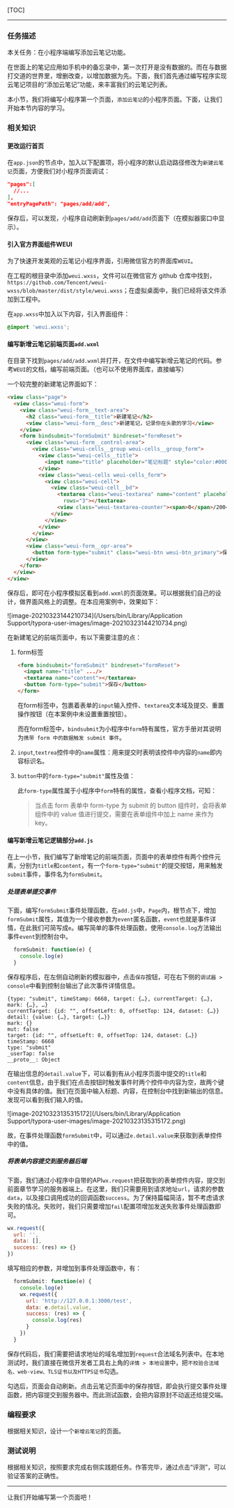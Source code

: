 [TOC]

---

### 任务描述

本关任务：在小程序端编写添加云笔记功能。

在世面上的笔记应用如手机中的备忘录中，第一次打开是没有数据的。而在与数据打交道的世界里，增删改查，以增加数据为先。下面，我们首先通过编写程序实现云笔记项目的“添加云笔记”功能，来丰富我们的云笔记列表。

本小节，我们将编写小程序第一个页面，`添加云笔记`的小程序页面。下面，让我们开始本节内容的学习。

### 相关知识

#### 更改运行首页

在`app.json`的节点中，加入以下配置项，将小程序的默认启动路径修改为`新建云笔记`页面，方便我们对小程序页面调试：

```json
"pages":[
  //...
],
"entryPagePath": "pages/add/add",
```

保存后，可以发现，小程序自动刷新到`pages/add/add`页面下（在模拟器窗口中显示）。

#### 引入官方界面组件WEUI

为了快速开发美观的云笔记小程序界面，引用微信官方的界面库`WEUI`。

在工程的根目录中添加`weui.wxss`，文件可以在微信官方 github 仓库中找到，`https://github.com/Tencent/weui-wxss/blob/master/dist/style/weui.wxss`；在虚拟桌面中，我们已经将该文件添加到工程中。

在`app.wxss`中加入以下内容，引入界面组件：

```css
@import 'weui.wxss';
```

#### 编写新增云笔记前端页面`add.wxml`

在目录下找到`pages/add/add.wxml`并打开，在文件中编写新增云笔记的代码。参考`WEUI`的文档，编写前端页面。（也可以不使用界面库，直接编写）

一个较完整的新建笔记界面如下：

```html
<view class="page">
  <view class="weui-form">
    <view class="weui-form__text-area">
      <h2 class="weui-form__title">新建笔记</h2>
      <view class="weui-form__desc">新建笔记，记录你在头歌的学习</view>
    </view>
    <form bindsubmit="formSubmit" bindreset="formReset">
      <view class="weui-form__control-area">
        <view class="weui-cells__group weui-cells__group_form">
          <view class="weui-cells__title">
            <input name="title" placeholder="笔记标题" style="color:#000;" />
          </view>
          <view class="weui-cells weui-cells_form">
            <view class="weui-cell">
              <view class="weui-cell__bd">
                <textarea class="weui-textarea" name="content" placeholder="请输入你的笔记内容" placeholder-class="weui-input__placeholder"
                  rows="3"></textarea>
                <view class="weui-textarea-counter"><span>0</span>/200</view>
              </view>
            </view>
          </view>
        </view>
      </view>
      <view class="weui-form__opr-area">
        <button form-type="submit" class="weui-btn weui-btn_primary">保存</button>
      </view>
    </form>
  </view>
</view>
```

保存后，即可在小程序模拟区看到`add.wxml`的页面效果。可以根据我们自己的设计，做界面风格上的调整。在本应用案例中，效果如下：

![image-20210323144210734](/Users/bin/Library/Application Support/typora-user-images/image-20210323144210734.png)

在新建笔记的前端页面中，有以下需要注意的点：

1. form标签

   ```html
   <form bindsubmit="formSubmit" bindreset="formReset">
     <input name="title" .../>
     <textarea name="content"></textarea>
     <button form-type="submit">保存</button>
   </form>
   ```

   在form标签中，包裹着表单的`input`输入控件、`textarea`文本域及提交、重置操作按钮（在本案例中未设置重置按钮）。

   而在form标签中，`bindsubmit`为小程序中`form`特有属性，官方手册对其说明为`携带 form 中的数据触发 submit 事件`。

2. `input`,`textrea`控件中的`name`属性：用来提交时表明该控件中内容的`name`即内容标识名。

3. `button`中的`form-type="submit"`属性及值：

   此`form-type`属性属于小程序中`form`特有的属性，查看小程序文档，可知：

   > 当点击 form 表单中 form-type 为 submit 的 button 组件时，会将表单组件中的 value 值进行提交，需要在表单组件中加上 name 来作为 key。

#### 编写新增云笔记逻辑部分`add.js`

在上一小节，我们编写了新增笔记的前端页面，页面中的表单控件有两个控件元素，分别为`title`和`content`，有一个`form-type="submit"`的提交按钮，用来触发`submit`事件，事件名为`formSubmit`。

##### 处理表单提交事件

下面，编写`formSubmit`事件处理函数，在`add.js`中，`Page`内，根节点下，增加`formSubmit`属性，其值为一个接收参数为`event`匿名函数，`event`也就是事件详情，在此我们可简写成`e`。编写简单的事件处理函数，使用`console.log`方法输出事件`event`到控制台中。

```javascript
  formSubmit: function(e) {
    console.log(e)
  }
```

保存程序后，在左侧自动刷新的模拟器中，点击`保存`按钮，可在右下侧的`调试器 > console`中看到控制台输出了此次事件详情信息。

```
{type: "submit", timeStamp: 6668, target: {…}, currentTarget: {…}, mark: {…}, …}
currentTarget: {id: "", offsetLeft: 0, offsetTop: 124, dataset: {…}}
detail: {value: {…}, target: {…}}
mark: {}
mut: false
target: {id: "", offsetLeft: 0, offsetTop: 124, dataset: {…}}
timeStamp: 6668
type: "submit"
_userTap: false
__proto__: Object
```

在输出信息的`detail.value`下，可以看到有从小程序页面中提交的`title`和`content`信息，由于我们在点击按钮时触发事件时两个控件中内容为空，故两个键中没有具体的值。我们在页面中输入标题、内容，在控制台中找到新输出的信息。发现可以看到我们输入的值。

![image-20210323135315172](/Users/bin/Library/Application Support/typora-user-images/image-20210323135315172.png)

故，在事件处理函数`formSubmit`中，可以通过`e.detail.value`来获取到表单控件中的值。

##### 将表单内容提交到服务器后端

下面，我们通过小程序中自带的API`wx.request`把获取到的表单控件内容，提交到前面章节学习的服务器端上。在这里，我们只需要用到请求地址`url`，请求的参数`data`，以及接口调用成功的回调函数`success`。为了保持篇幅简洁，暂不考虑请求失败的情况。失败时，我们只需要增加`fail`配置项增加发送失败事件处理函数即可。

```javascript
wx.request({
  url: '',
  data: [],
  success: (res) => {}
})
```

填写相应的参数，并增加到事件处理函数中，有：

```javascript
  formSubmit: function(e) {
    console.log(e)
    wx.request({
      url: 'http://127.0.0.1:3000/test',
      data: e.detail.value,
      success: (res) => {
        console.log(res)
      }
    })
  }
```

保存代码后，我们需要把请求地址的域名增加到`request`合法域名列表中。在本地测试时，我们直接在微信开发者工具右上角的`详情 > 本地设置`中，把`不校验合法域名、web-view、TLS证书以及HTTPS证书`勾选。

勾选后，页面会自动刷新。点击云笔记页面中的保存按钮，即会执行提交事件处理函数，把内容提交到服务器中。而此测试函数，会把内容原封不动返还给提交端。

### 编程要求

根据相关知识，设计一个`新增云笔记`的页面。

### 测试说明

根据相关知识，按照要求完成右侧实践题任务。作答完毕，通过点击“评测”，可以验证答案的正确性。

---

让我们开始编写第一个页面吧！